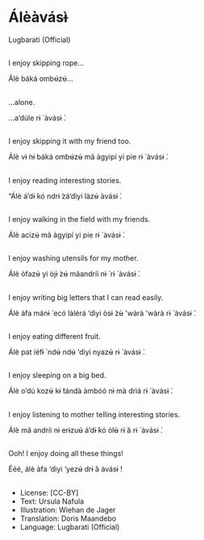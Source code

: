 # Álèàvásɨ̀
Lugbarati (Official)

##
I enjoy skipping rope...

Álè báká ombʉ́zʉ́…


##
&hellip;alone.

…a’dúle rɨ ̀ àvásɨ ̀.


##
I enjoy skipping it with
my friend too.

Álè vɨ ́nɨ báká ombʉ́zʉ́
mâ àgyipí yi pie rɨ ̀
àvásɨ ̀.


##
I enjoy reading
interesting stories.

“Álè á’dɨ ́kó ndrɨ ̀zá‘dìyi
làzʉ́ àvásɨ ̀.


##
I enjoy walking in the
field with my friends.

Álè acízʉ́ mâ àgyipí yi
pie rɨ ̀ àvásɨ ̀.


##
I enjoy washing utensils
for my mother.

Álè òfazʉ́ yi òjɨ ̀zʉ́
mâandríi nɨ ́ rɨ ̀ àvásɨ ̀.


##
I enjoy writing big
letters that I can read
easily.

Álè àfa mánɨ ́ ecó làlérá
‘dìyi òsɨ ̀zʉ̀ 'wàrà 'wàrà rɨ ̀
àvásɨ ̀.


##
I enjoy eating different
fruit.

Álè pat íéfɨ ́ ndʉ́ ndʉ́
‘dìyi nyazʉ́ rɨ ̀ àvásɨ ̀.


##
I enjoy sleeping on a
big bed.

Álè o’dú kozʉ́ kɨ ̀tándà
àmbóó nɨ mà drìá rɨ ̀
àvásɨ ̀.


##
I enjoy listening to
mother telling
interesting stories.

Álè mâ andríi nɨ erɨzuʉ́
á’dɨ ́kó òlʉ̀ rɨ ̀á rɨ ̀ àvásɨ ̀.


##
Ooh! I enjoy doing all
these things!

Ééé, álè àfa ‘dìyi ‘yezʉ́
drɨ ́á àvásɨ ̀!


##
* License: [CC-BY]
* Text: Ursula Nafula
* Illustration: Wiehan de Jager
* Translation: Doris Maandebo
* Language: Lugbarati (Official)
